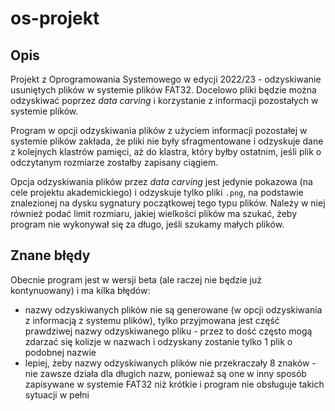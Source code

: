 # os-projekt

## Opis

Projekt z Oprogramowania Systemowego w edycji 2022/23 - odzyskiwanie usuniętych plików w systemie plików FAT32. Docelowo pliki będzie można odzyskiwać poprzez *data carving* i korzystanie z informacji pozostałych w systemie plików.

Program w opcji odzyskiwania plików z użyciem informacji pozostałej w systemie plików zakłada, że pliki nie były sfragmentowane i odzyskuje dane z kolejnych klastrów pamięci, aż do klastra, który byłby ostatnim, jeśli plik o odczytanym rozmiarze zostałby zapisany ciągiem.

Opcja odzyskiwania plików przez *data carving* jest jedynie pokazowa (na cele projektu akademickiego) i odzyskuje tylko pliki `.png`, na podstawie znalezionej na dysku sygnatury początkowej tego typu plików. Należy w niej również podać limit rozmiaru, jakiej wielkości plików ma szukać, żeby program nie wykonywał się za długo, jeśli szukamy małych plików.

## Znane błędy

Obecnie program jest w wersji beta (ale raczej nie będzie już kontynuowany) i ma kilka błędów:
- nazwy odzyskiwanych plików nie są generowane (w opcji odzyskiwania z informacją z systemu plików), tylko przyjmowana jest część prawdziwej nazwy odzyskiwanego pliku - przez to dość często mogą zdarzać się kolizje w nazwach i odzyskany zostanie tylko 1 plik o podobnej nazwie
- lepiej, żeby nazwy odzyskiwanych plików nie przekraczały 8 znaków - nie zawsze działa dla długich nazw, ponieważ są one w inny sposób zapisywane w systemie FAT32 niż krótkie i program nie obsługuje takich sytuacji w pełni